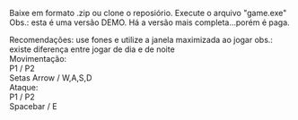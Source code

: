 Baixe em formato .zip ou clone o reposiório.
Execute o arquivo "game.exe" <br>
Obs.: esta é uma versão DEMO. Há a versão mais completa...porém é paga.




Recomendações:
    use fones e utilize a janela maximizada ao jogar
    obs.: existe  diferença entre jogar de dia e de noite
<br>
Movimentação:<br>
    P1 / P2<br>
    Setas Arrow / W,A,S,D
<br>
Ataque:<br>
    P1 / P2<br>
    Spacebar / E
